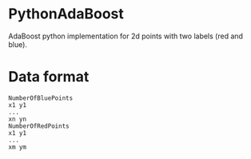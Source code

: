 # PythonAdaBoost
AdaBoost python implementation for 2d points with two labels (red and blue).

# Data format
```
NumberOfBluePoints
x1 y1
...
xn yn
NumberOfRedPoints
x1 y1
...
xm ym
```